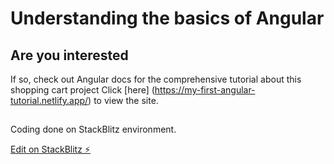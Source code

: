 # Understanding the basics of Angular

## Are you interested

If so, check out Angular docs for the comprehensive tutorial about this shopping cart project Click [here] (https://my-first-angular-tutorial.netlify.app/) to view the site.

##

Coding done on StackBlitz environment.

[Edit on StackBlitz ⚡️](https://stackblitz.com/edit/angular-hsph8c)
